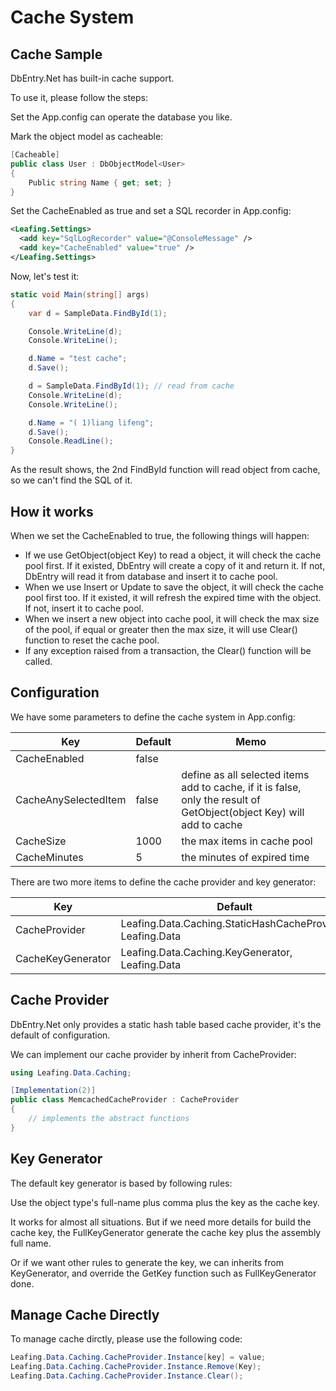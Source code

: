 Cache System
==========

Cache Sample
----------

DbEntry.Net has built-in cache support.

To use it, please follow the steps:

Set the App.config can operate the database you like.

Mark the object model as cacheable:

````c#
[Cacheable]
public class User : DbObjectModel<User>
{
    Public string Name { get; set; }
}
````

Set the CacheEnabled as true and set a SQL recorder in App.config:

````xml
<Leafing.Settings>
  <add key="SqlLogRecorder" value="@ConsoleMessage" />
  <add key="CacheEnabled" value="true" />
</Leafing.Settings>
````

Now, let's test it:

````c#
static void Main(string[] args)
{
    var d = SampleData.FindById(1);

    Console.WriteLine(d);
    Console.WriteLine();

    d.Name = "test cache";
    d.Save();

    d = SampleData.FindById(1); // read from cache
    Console.WriteLine(d);
    Console.WriteLine();

    d.Name = "( 1)liang lifeng";
    d.Save();
    Console.ReadLine();
}
````

As the result shows, the 2nd FindById function will read object from cache, so we can't find the SQL of it.

How it works
----------

When we set the CacheEnabled to true, the following things will happen:

* If we use GetObject<T>(object Key) to read a object, it will check the cache pool first. If it existed, DbEntry will create a copy of it and return it. If not, DbEntry will read it from database and insert it to cache pool.
* When we use Insert or Update to save the object, it will check the cache pool first too. If it existed, it will refresh the expired time with the object. If not, insert it to cache pool.
* When we insert a new object into cache pool, it will check the max size of the pool, if equal or greater then the max size, it will use Clear() function to reset the cache pool.
* If any exception raised from a transaction, the Clear() function will be called.

Configuration
----------

We have some parameters to define the cache system in App.config:

| Key                  | Default | Memo                        |
| -------------------- | ------- | --------------------------- |
| CacheEnabled         | false   |                             |
| CacheAnySelectedItem | false   | define as all selected items add to cache, if it is false, only the result of GetObject<T>(object Key) will add to cache |
| CacheSize            | 1000    | the max items in cache pool |
| CacheMinutes         | 5       | the minutes of expired time |

There are two more items to define the cache provider and key generator:

| Key               | Default                                                    |
| ----------------- | ---------------------------------------------------------- |
| CacheProvider     | Leafing.Data.Caching.StaticHashCacheProvider, Leafing.Data |
| CacheKeyGenerator | Leafing.Data.Caching.KeyGenerator, Leafing.Data            |

Cache Provider
----------

DbEntry.Net only provides a static hash table based cache provider, it's the default of configuration.

We can implement our cache provider by inherit from CacheProvider:

````c#
using Leafing.Data.Caching;

[Implementation(2)]
public class MemcachedCacheProvider : CacheProvider
{
    // implements the abstract functions
}
````

Key Generator
----------

The default key generator is based by following rules:

Use the object type's full-name plus comma plus the key as the cache key.

It works for almost all situations. But if we need more details for build the cache key, the FullKeyGenerator generate the cache key plus the assembly full name.

Or if we want other rules to generate the key, we can inherits from KeyGenerator, and override the GetKey function such as FullKeyGenerator done.

Manage Cache Directly
----------

To manage cache dirctly, please use the following code:

````c#
Leafing.Data.Caching.CacheProvider.Instance[key] = value;
Leafing.Data.Caching.CacheProvider.Instance.Remove(Key);
Leafing.Data.Caching.CacheProvider.Instance.Clear();
````
